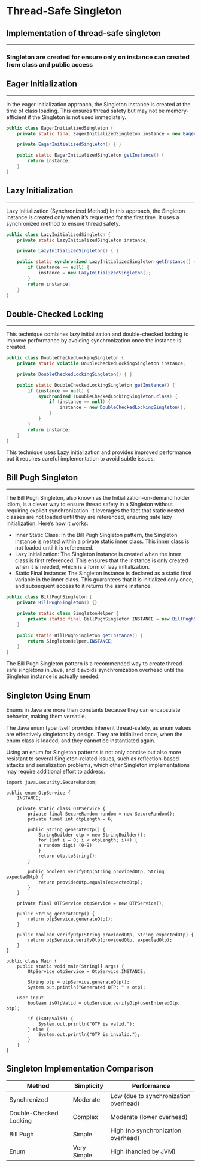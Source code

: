 # **Thread-Safe Singleton**

## **Implementation of thread-safe singleton**

---

### **Singleton are created for ensure only on instance can created from class and public access**

<!-- ### **Method 1 `(without volatile)`** -->
<!--
```
public final class Singleton {

    private static Singleton INSTANCE;
    private String info = "Initial info class";

    private Singleton() {
    }

    public static Singleton getInstance() {
        if(INSTANCE == null) {
            INSTANCE = new Singleton();
        }

        return INSTANCE;
    }

}
```
- Constructors are made private so there will be no initiation on public or out-of-class classes
- This method uses `lazy initialization`, meaning that an instance of the singleton will be created the first time getInstance() is called.
- The method getInstance will synchronized first before return the instance to ensure only one thread at one time can access this method.
- The method getInstance will return the instance of the Singleton. It will be initialized only if the getInstance called by checking if the instance is null (still not initialized yet) or not.

### **Method 2 `(with volatile)`**
```
public class Singleton {
    private static volatile Singleton instance;

    private Singleton() {}

    public Singleton getInstance() {
        if (instance == null) {
            synchronized(this){
                if (instance == null) {
                    instance = new Singleton();
                }
            }
        }
        return instance;
    }
}
```
- Constructors are made private so there will be no initiation on public or out-of-class classes
- The instance have volatile keyword so all threads can see the change of Singleton instance.
- Double-Checked Locking with Synchronization: In the getInstance() block, there is double-checked locking using synchronized:
- The method getInstance will return the instance of the Singleton. Only when getInstance is called, and it determines whether the instance is null (i.e., not initialized yet) or not, will it be initialized. After determining whether the instance is null and then rechecking to boost efficiency, the initialization synchronized the thread. -->

## **Eager Initialization**

---

In the eager initialization approach, the Singleton instance is created at the time of class loading. This ensures thread safety but may not be memory-efficient if the Singleton is not used immediately.

```java
public class EagerInitializedSingleton {
    private static final EagerInitializedSingleton instance = new EagerInitializedSingleton();

    private EagerInitializedSingleton() { }

    public static EagerInitializedSingleton getInstance() {
        return instance;
    }
}
```

## **Lazy Initialization**

---

Lazy Initialization (Synchronized Method)
In this approach, the Singleton instance is created only when it’s requested for the first time. It uses a synchronized method to ensure thread safety.

```java
public class LazyInitializedSingleton {
    private static LazyInitializedSingleton instance;

    private LazyInitializedSingleton() { }

    public static synchronized LazyInitializedSingleton getInstance() {
        if (instance == null) {
            instance = new LazyInitializedSingleton();
        }
        return instance;
    }
}
```

## **Double-Checked Locking**

---

This technique combines lazy initialization and double-checked locking to improve performance by avoiding synchronization once the instance is created.

```java
public class DoubleCheckedLockingSingleton {
    private static volatile DoubleCheckedLockingSingleton instance;

    private DoubleCheckedLockingSingleton() { }

    public static DoubleCheckedLockingSingleton getInstance() {
        if (instance == null) {
            synchronized (DoubleCheckedLockingSingleton.class) {
                if (instance == null) {
                    instance = new DoubleCheckedLockingSingleton();
                }
            }
        }
        return instance;
    }
}
```

This technique uses Lazy initialization and provides improved performance but it requires careful implementation to avoid subtle issues.

## **Bill Pugh Singleton**

---

The Bill Pugh Singleton, also known as the Initialization-on-demand holder idiom, is a clever way to ensure thread safety in a Singleton without requiring explicit synchronization. It leverages the fact that static nested classes are not loaded until they are referenced, ensuring safe lazy initialization. Here’s how it works:

- Inner Static Class: In the Bill Pugh Singleton pattern, the Singleton instance is nested within a private static inner class. This inner class is not loaded until it is referenced.
- Lazy Initialization: The Singleton instance is created when the inner class is first referenced. This ensures that the instance is only created when it is needed, which is a form of lazy initialization.
- Static Final Instance: The Singleton instance is declared as a static final variable in the inner class. This guarantees that it is initialized only once, and subsequent access to it returns the same instance.

```java
public class BillPughSingleton {
    private BillPughSingleton() {}

    private static class SingletonHelper {
        private static final BillPughSingleton INSTANCE = new BillPughSingleton();
    }

    public static BillPughSingleton getInstance() {
        return SingletonHelper.INSTANCE;
    }
}
```

The Bill Pugh Singleton pattern is a recommended way to create thread-safe singletons in Java, and it avoids synchronization overhead until the Singleton instance is actually needed.

## **Singleton Using Enum**

Enums in Java are more than constants because they can encapsulate behavior, making them versatile.

The Java enum type itself provides inherent thread-safety, as enum values are effectively singletons by design. They are initialized once, when the enum class is loaded, and they cannot be instantiated again.

Using an enum for Singleton patterns is not only concise but also more resistant to several Singleton-related issues, such as reflection-based attacks and serialization problems, which other Singleton implementations may require additional effort to address.

```
import java.security.SecureRandom;

public enum OtpService {
    INSTANCE;

    private static class OTPService {
        private final SecureRandom random = new SecureRandom();
        private final int otpLength = 6;

        public String generateOtp() {
            StringBuilder otp = new StringBuilder();
            for (int i = 0; i < otpLength; i++) {
            a random digit (0-9)
            }
            return otp.toString();
        }

        public boolean verifyOtp(String providedOtp, String expectedOtp) {
            return providedOtp.equals(expectedOtp);
        }
    }

    private final OTPService otpService = new OTPService();

    public String generateOtp() {
        return otpService.generateOtp();
    }

    public boolean verifyOtp(String providedOtp, String expectedOtp) {
        return otpService.verifyOtp(providedOtp, expectedOtp);
    }
}

public class Main {
    public static void main(String[] args) {
        OtpService otpService = OtpService.INSTANCE;

        String otp = otpService.generateOtp();
        System.out.println("Generated OTP: " + otp);

    user input
        boolean isOtpValid = otpService.verifyOtp(userEnteredOtp, otp);

        if (isOtpValid) {
            System.out.println("OTP is valid.");
        } else {
            System.out.println("OTP is invalid.");
        }
    }
}
```

## Singleton Implementation Comparison

| Method                 | Simplicity  | Performance                           |
| ---------------------- | ----------- | ------------------------------------- |
| Synchronized           | Moderate    | Low (due to synchronization overhead) |
| Double-Checked Locking | Complex     | Moderate (lower overhead)             |
| Bill Pugh              | Simple      | High (no synchronization overhead)    |
| Enum                   | Very Simple | High (handled by JVM)                 |
